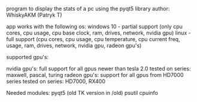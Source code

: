 program to display the stats of a pc using the pyqt5 library 
author: WhiskyAKM (Patryk T)

app works with the following os:
windows 10 - partial support (only cpu cores, cpu usage, 
                              cpu base clock, ram, drives,
                              network, nvidia gpu)
linux - full support (cpu cores, cpu usage, cpu temperature, 
                      cpu current freq, usage, ram, drives, 
                      network, nvidia gpu, radeon gpu's)


supported gpu's:

nvidia gpu's: 
full support for all gpus newer than tesla 2.0 
tested on series: maxwell, pascal, turing 
radeon gpu's:
support for all gpus from HD7000 series
tested on series: HD7000, RX400

Needed modules:
pyqt5 (old TK version in /old)
psutil
cpuinfo
